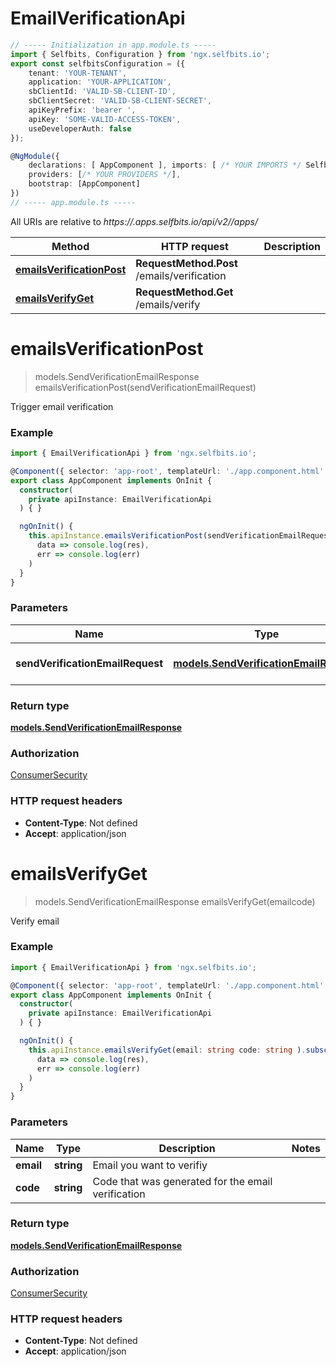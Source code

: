 # EmailVerificationApi

```typescript
// ----- Initialization in app.module.ts -----
import { Selfbits, Configuration } from 'ngx.selfbits.io';
export const selfbitsConfiguration = ({
    tenant: 'YOUR-TENANT', 
    application: 'YOUR-APPLICATION',
    sbClientId: 'VALID-SB-CLIENT-ID',
    sbClientSecret: 'VALID-SB-CLIENT-SECRET',
    apiKeyPrefix: 'bearer ',
    apiKey: 'SOME-VALID-ACCESS-TOKEN',
    useDeveloperAuth: false
});

@NgModule({
	declarations: [ AppComponent ],	imports: [ /* YOUR IMPORTS */ Selfbits.forRoot(selfbitsConfiguration)	],
	providers: [/* YOUR PROVIDERS */],
	bootstrap: [AppComponent]
})
// ----- app.module.ts -----
```

All URIs are relative to *https://<your-tenant>.apps.selfbits.io/api/v2/<your-tenant>/apps/<your-app>*

Method | HTTP request | Description
------------- | ------------- | -------------
[**emailsVerificationPost**](EmailVerificationApi.md#emailsVerificationPost) | **RequestMethod.Post** /emails/verification | 
[**emailsVerifyGet**](EmailVerificationApi.md#emailsVerifyGet) | **RequestMethod.Get** /emails/verify | 


<a name="emailsVerificationPost"></a>
# **emailsVerificationPost**
> models.SendVerificationEmailResponse emailsVerificationPost(sendVerificationEmailRequest)



Trigger email verification

### Example
```typescript
import { EmailVerificationApi } from 'ngx.selfbits.io';

@Component({ selector: 'app-root', templateUrl: './app.component.html' })
export class AppComponent implements OnInit {
  constructor(
    private apiInstance: EmailVerificationApi
  ) { }

  ngOnInit() {
    this.apiInstance.emailsVerificationPost(sendVerificationEmailRequest: models.SendVerificationEmailRequest ).subscribe(
      data => console.log(res),
      err => console.log(err)
    )
  }
}
```

### Parameters

Name | Type | Description  | Notes
------------- | ------------- | ------------- | -------------
 **sendVerificationEmailRequest** | [**models.SendVerificationEmailRequest**](SendVerificationEmailRequest.md)| Email you want to verifiy | 

### Return type

[**models.SendVerificationEmailResponse**](models.SendVerificationEmailResponse.md)

### Authorization

[ConsumerSecurity](../README.md#ConsumerSecurity)

### HTTP request headers

 - **Content-Type**: Not defined
 - **Accept**: application/json

<a name="emailsVerifyGet"></a>
# **emailsVerifyGet**
> models.SendVerificationEmailResponse emailsVerifyGet(emailcode)



Verify email

### Example
```typescript
import { EmailVerificationApi } from 'ngx.selfbits.io';

@Component({ selector: 'app-root', templateUrl: './app.component.html' })
export class AppComponent implements OnInit {
  constructor(
    private apiInstance: EmailVerificationApi
  ) { }

  ngOnInit() {
    this.apiInstance.emailsVerifyGet(email: string code: string ).subscribe(
      data => console.log(res),
      err => console.log(err)
    )
  }
}
```

### Parameters

Name | Type | Description  | Notes
------------- | ------------- | ------------- | -------------
 **email** | **string**| Email you want to verifiy | 
 **code** | **string**| Code that was generated for the email verification | 

### Return type

[**models.SendVerificationEmailResponse**](models.SendVerificationEmailResponse.md)

### Authorization

[ConsumerSecurity](../README.md#ConsumerSecurity)

### HTTP request headers

 - **Content-Type**: Not defined
 - **Accept**: application/json

